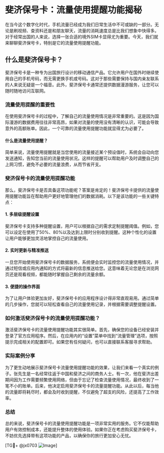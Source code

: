 # 斐济保号卡：流量使用提醒功能揭秘

在当今这个数字化时代，手机流量已经成为我们日常生活中不可或缺的一部分。无论是刷视频、查资料还是和朋友聊天，流量的消耗速度总是比我们想象中快得多。对于经常出国的人来说，选择一张合适的境外SIM卡显得尤为重要。今天，我们就来聊聊斐济保号卡，特别是它的流量使用提醒功能。

## 什么是斐济保号卡？

斐济保号卡是一种专为出国旅行设计的移动通信产品。它允许用户在国外时继续使用自己的手机号码，而无需更换手机或号码。这对于那些需要保持与国内亲友联系的人来说无疑是一个福音。此外，斐济保号卡通常还提供数据漫游服务，让您可以随时随地访问互联网。

### 流量使用提醒的重要性

在使用斐济保号卡的过程中，了解自己的流量使用情况是非常重要的。这是因为国际漫游的数据费用往往非常高昂，如果对流量的使用没有清晰的认识，可能会导致意外的高额账单。因此，一个可靠的流量使用提醒功能就显得尤为必要了。

#### 什么是流量使用提醒？

简单来说，流量使用提醒就是当您使用的流量接近某个预设值时，系统会自动向您发送通知，告知您当前的流量使用状况。这样的提醒可以帮助用户及时调整自己的上网习惯，避免不必要的流量浪费，从而节省开支。

### 斐济保号卡的流量使用提醒功能

那么，斐济保号卡是否具备这项功能呢？答案是肯定的！斐济保号卡提供的流量使用提醒功能旨在帮助用户更好地管理他们的数据消耗。以下是该功能的一些关键特点：

#### 1. **多层级提醒设置**

斐济保号卡支持多种提醒设置，用户可以根据自己的需求定制提醒阈值。例如，您可以设定在使用了50%、80%以及达到上限时分别收到提醒。这种个性化的设置让用户能够更加灵活地掌控自己的流量使用。

#### 2. **实时更新与精准推送**

一旦您开始使用斐济保号卡的数据服务，系统便会实时监控您的流量使用情况，并通过短信或应用内通知的方式将最新的信息推送给您。这意味着无论您是在浏览网页还是观看视频，都能随时掌握自己剩余的流量余额。

#### 3. **便捷的操作界面**

为了让用户体验更加友好，斐济保号卡的应用程序设计得非常直观易用。通过简单的几步操作，您就可以轻松查看自己的流量使用记录，并根据需要调整提醒设置。

### 如何激活斐济保号卡的流量使用提醒功能？

激活斐济保号卡的流量使用提醒功能其实很简单。首先，确保您的设备已经安装并登录了官方应用程序。然后，在应用内的“设置”菜单中找到“流量管理”选项，按照提示完成相关的配置即可。如果您有任何疑问，也可以直接联系客服寻求帮助。

### 实际案例分享

为了更生动地展示斐济保号卡流量使用提醒功能的效果，让我们来看一个真实的例子。张先生是一名经常往返于中国和斐济之间的商务人士。有一次，他在斐济出差期间因为工作需要频繁使用网络，但由于忘记了检查流量使用情况，最终收到了一笔不小的账单。后来，他决定启用斐济保号卡的流量提醒功能。从此以后，每当他的流量即将耗尽时，都会及时收到提醒，不仅避免了超支的风险，还提高了工作效率。

### 总结

总的来说，斐济保号卡的流量使用提醒功能是一项非常实用的服务。它不仅能帮助用户有效控制成本，还能提升整体的使用体验。如果你正在考虑购买斐济保号卡，不妨优先选择带有这项功能的产品，以确保你的旅行更加安心无忧。

[TG💪+ @jx0703 ![Image](https://github.com/user-attachments/assets/dbca1d08-cadb-493c-b0ec-ad6f7a83f270)]